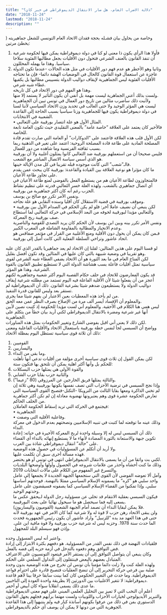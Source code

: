 ```yaml
---
title: "دلالة الاضراب العام، هل صار الانتقال الديموقراطي في خبر كان؟"
date: "2018-11-24"
lastmod: "2018-11-24"
description: ""
---
```

) وخاصة من يحاول بيان فشـله بحجة فقدان الاتحاد العام التونسي للشغل جماهيريته يخطئ مرتين:  
1. فأولا هذا الرأي يكون ذا معنى لو كنا في دولة ديموقراطية يمكن فيها لحكومة شرعية أن تنفذ القانون بالعنف الشرعي فتحول دون الأقليات بجعل مطالبها الفئوية سلاحا سياسيا. وهذا ما يهمله المحللون.  
2. وثانيا وهو الأخطر هو عدم فهم دور الأقليات في مثل هذه الحالات -عندما تكون الدولة عاجزة عن استعمال قوة القانون كالحال في الوضعيات الهشة دائما- فإن ما تحتاجه الأقليات الفئوية ليس الجماهيرية لإيقاف دواليب الدولة بتسييس مطالبها بل يكفيها غطاء شبه شرعي.  
وهذا هو المهم في دور الاتحاد في كل تاريخه.   
ولست بذلك أعني الجماهرية ليست مهمة بل أنفي أن يكون التأثير لا يستمد إلا منها.   
ولأثبت ذلك سأضرب مثالين من تاريخ دور العمال في تونس تبين أن الجماهيرية ليست هي المؤثر الوحيد ولا حتى الغالب في تحديد وزن الاتحاد السياسي لأننا لسنا في دولة ديموقراطية يكون فيها للجماهيرية وزنا سياسيا بسبب الحاجة إلى القاعدة الشعبية في الانتخابات.  
• المثال الأول هو علة انتصار بورقيبة على الثعالبي.   
فالأخير كان يعتمد على العلاقة “خاصة عامة” بالمعنى التقليدي حيث تكون العامة تابعة للخاصة.   
لكن الأول قلب هذه العلاقة فاعتمد على “الدوكارات” أو العامة التي صارت تقدم قادة المصلحة المادية على طاعة قادة المصلحة الروحية: اعتمد على تغير في الذهنية ربما بسبب ثقافته الفرنسية وما شاهده من دور للعمال.  
فليس صحيحا أن من استعملهم بورقيبة ضد الثعالبي كانوا يمثلون أغلبية ولا أن بورقيبة هو الذي أسس سياسة الاتصال المباشر مع الشعب.   
فالـ”شعب” التي كانت موجوده قبله تقريبا في كل مدن الإيالة حينها.   
ما كان مؤثرا هو نوعية العلاقة بين القيادة والقاعدة: بورقيبة كان يبحث عمن يقدم على تجاوز طاعة الأعيان.  
فالمتجاوزون لطاعة الأعيان هم من يستطيع الفعل بالفوضى لمنع طاعة الأعيان في أي اتصال جماهيري بالشعب. ولهذه العلة خسر الثعالبي قدرته على تنظيم نشاط الحزب رغم أنه كان أكثر جماهيرية من بورقيبة.   
ونفس الأمر تكرر مع صالح بن يوسف.  
وموقف بورقيبة في قضية الاستقلال كان أقليا وسنده النقابي هو علة نجاحه.  
• لكن ينبغي أن نضيف عاملا آخر: فلو لم يكن الحكم في الصدام الأول بين بورقيبة والثعالبي مؤيدا لبورقيبة لخوفه من البعد الإسلامي في حركة الثعالبي لما استطاع صف بورقيبة ربح المعركة.   
ونفس الأمر تكرر بينه وبين ابن يوسف لأن الحكم كان يريد التصدي للقومية والناصرية وعدم الانحياز والمطالبة بالمقاومة الشاملة في المغرب الكبير.   
فـمن كان يمكن أن يحول دون الأقلية ومنع الأغلبية من القرار في مؤتمر صفاقس هو اتحاد عاشور وتراخي السلطة الفعلية التي كانت أميل إلى بورقيبة.

لو قسنا اليوم على هذين المثالين: لقلنا إن الاتحاد لم يعد جماهيريا بالقدر الذي كان عليه وهو تقريبا في وضعية شبيهة بالتي كان عليها في المثالين وقد تكون أفضل بقليل.   
لكن المناخ العام في ما بعد الثورة هو أن الاتحاد يضفي الغطاء شبه الشرعي لقوى سياسية تمثل أقليات فاعلة بسب هشاشة الدولة التي لا تستطيع تطبيق القانون بالقوة الشرعية. وهذا هو المؤثر.  
قد يكون المعارضون للاتحاد في حلف حكام القصبة اليوم أكثر شعبية وجماهيرية لكنهم أعجز من أن يفعلوا شيئا لأن الأقلية الفاعلة فيه اليوم تستمد من مظلته شرعية إيقاف دواليب الدولة ولا يستطيعون ضدهم شيئا بشرعية القانون. ذلك أن الديموقراطية لم تستقر بعد وليس للقانون قدرة التنفيذ.  
من لم يأخذ هذه المعطيات بعين الاعتبار لن يفهم شيئا مما يجري.   
والمعلوم أن الإفساد أيسر ألف مرة من الإصلاح بصرف النظر عمن معه الحق.   
ليس همي هنا الكلام في الأحقية. والمعلوم أني لست مؤيدا للحكومة إذ كتبت نصين لأبين أنها غير شرعية ومضرة بالانتقال الديموقراطي لكني أريد بيان خطأ من يتكلم على الجماهيرية.   
لكن ذلك لا يعني أني اقبل بفوضى الشارع وتغيير الحكومات بمثل هذه المناورات.  
وواضح أن السبسي لجأ لنفس خطة بورقيبة باستعمال الاتحاد والأقليات الفاعلية ومعنى ذلك أن ثلاثة قوى سياسية تستظل اليوم بمظلة الاتحاد:  
1. القوميين   
2. واليساريين   
3. وما بقي من النداء.   
لكن يمكن القول إن ثلاث قوى سياسية أخرى مؤلفة من أقليات تدعي أنها تأهلت للحكم بل وأنها أكثر اهلية يمكن أن تلتحق بها فتكون ستة:  
4. والقوة الأولى هي يمثلها حزب البسكلات   
5. والثانية حزب بقايا حزب الشابي   
6. والثالثة يمثلها فريق الخارجين عن المرزوقي (80 “زعيما”).  
وإذا نجح السبسي في ترضية الأحزاب التي تصف نفسها بكونها بورقيبية وهي ثلاثة إن لم تخني الذاكرة ومعها بقايا الثالث من الترويكا -التكتل-فتصبح القوى السياسية التي تعارض الحكومة عشرة قوى وهم يعتبرونها نهضوية معادلة إن لم تكن أكثر جماهرية من الحلف الحاكم.   
فيجتمع في الحركة التي تريد إسقاط الحكومة العاملان:   
• الجماهيرية   
• وفاعلية الأقلية التي وصفت.  
وذلك عينه ما توقعته لما كتبت في تنبيه الإسلاميين ونصحتهم بعدم الدخول في معركة النداء.   
ذلك أن السبسي ليس له إلا وسيلة واحدة لربح المعركة الأخيرة في حياته: إعادة تكوين جبهة والاستعانة بالثورة المضادة لأنهاء ما لا يستطيع إنهائه بالنداء أي القضاء على “حالة” انتقال ديموقراطي شاذة بين العرب.  
ولا أريد أن أتكلم عن المسؤوليات في حصول هذه الوضعية.   
فهذه مسألة أخرى سبق أن تكلمت عليها.   
لكني بت واثقا من أن ما يسمى بالانتقال الديموقراطي انتهى في تونس أو هو يحتضر.   
وذلك ما كنت أخشاه وأحذر من علامات شروعه في الحصول وأولها وأوضحها البلديات والتسرع غير المفهوم من الكلام على مآلات انتخابات 2019.  
وآمل ألا تعوضه الفوضى لأن القوى التي ستجمعها الجبهة الجديدة لا يجمعها إلى عامل واحد سلبي هو “كره” ما يسمونه الإسلام السياسي ممثلا بالنهضة. فوحدتهم أساسها سلبي. وإذا تمكنوا من القضاء الإسلام السياسي كما يصفونه فسيقضون على عامل وحدتهم الوحيد.   
فيكون السبسي بعقلية الانتقام قد تخلى عن مسؤولية رجل الدولة لـيحقق عكس ما يسعى إليه فما سيحصل هو ما سيحول نهائيا على بعث البورقيبية.   
فلا يمكن لبقايا النداء أن تصمد أمام الجبهة الشعبية (القوميون واليساريون).  
ولن يبقى الاتحاد رهن حزب لا قوة له ولا شرعية كما كان الامر في عهد بورقيبة لأنه حتى في هذا العهد مد يده “للزنبيل” واراد عاشور أن يكون رئيس الجمهورية فحدث الما حدث سنة 1978. وحزبه ليس له شرعية حزب بورقيبة ولا قوة مافية ابن علي. وإذن فهو سيسلم البلد للمجهول.

واعتبر أنه ليس المسؤول وحده.   
فلقيادات النهضة في ذلك نفس القدر من المسؤولية. هو دفعهم بكثرة الابتزاز إلى إرادة فض التوافق وهم دفعوه بالتدخل في أزمة حزبه إلى فضه بالفعل.   
وكان ينبغي أن يتواصل التوافق إلى أن يستقر الأمر فيتعود التونسيون على الاعتراف المتبادل بعضهم بالبعض فينتقلون إلى التداول السلمي على الحكم.   
ولهذه العلة كنت ولا زلت دائما مؤمنا بأن تونس لن تخرج من هذه الوضعية بدون وحدة صلبة بين فرعي حركة التحرير إلى أن تنضج العقليات فتصبح قادرة على احترام قواعد الديموقراطية. وما حدث في التغيير الحكومي كان كما بينت سابقا خرقا بينا لأهم قاعدة ديموقراطية: لا تتغير الاغلبيات بين الدورتين إلا بطريقة واحدة العودة إلى الناخبين.   
ما عدى ذلك يسمى انقلابا سواء كان أبيض أو أحمر.  
أعلم أن النخب التي لا تميز بين التحليل العلمي المبني على فهم معنى الديموقراطية والتبرير الأيديولوجي لخيارات الأحزاب واللوبيات ولست مهتما برأيهم فجلهم يجهل القانون الدستوري بمن في ذلك من عرفوا بكونهم أساتذة كبار فيه ولم ينتبهوا إلى هذا القاعدة الجوهرية التي من دونها لا يمكن أن يوصف أي حكم بالديموقراطي.

###
